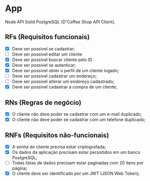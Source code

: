 # App

Node API Solid PostgreSQL (D'Coffee Shop API Client).

## RFs (Requisitos funcionais)

- [x] Deve ser possível se cadastrar;
- [ ] Deve ser possível editar um cliente
- [x] Deve ser possível buscar cliente pelo ID
- [x] Deve ser possível se autenticar;
- [x] Deve ser possível obter o perfil de um cliente logado;
- [ ] Deve ser possível cadastrar um endereço;
- [ ] Deve ser possível alterar um endereço cadastrado;
- [x] Deve ser possível cadastrar a compra de um cliente;

## RNs (Regras de negócio)

- [x] O cliente não deve poder se cadastrar com um e-mail duplicado;
- [x] O cliente não deve poder se cadastrar com um telefone duplicado;

## RNFs (Requisitos não-funcionais)

- [x] A senha do cliente precisa estar criptografada;
- [x] Os dados da aplicação precisam estar persistidos em um banco PostgreSQL;
- [ ] Todas listas de dados precisam estar paginadas com 20 itens por página;
- [x] O cliente deve ser identificado por um JWT (JSON Web Token);
